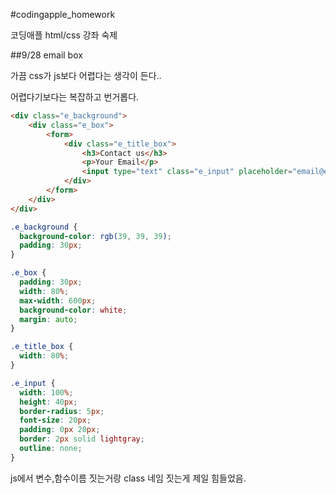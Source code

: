 #codingapple_homework

코딩애플 html/css 강좌 숙제

##9/28 email box

가끔 css가 js보다 어렵다는 생각이 든다..

어렵다기보다는 복잡하고 번거롭다.

```html
<div class="e_background">
    <div class="e_box">
        <form>
            <div class="e_title_box">
                <h3>Contact us</h3>
                <p>Your Email</p>
                <input type="text" class="e_input" placeholder="email@example.com">
            </div>
        </form>
    </div>
</div>
```

```css
.e_background {
  background-color: rgb(39, 39, 39);
  padding: 30px;
}

.e_box {
  padding: 30px;
  width: 80%;
  max-width: 600px;
  background-color: white;
  margin: auto;
}

.e_title_box {
  width: 80%;
}

.e_input {
  width: 100%;
  height: 40px;
  border-radius: 5px;
  font-size: 20px;
  padding: 0px 20px;
  border: 2px solid lightgray;
  outline: none;
}
```

js에서 변수,함수이름 짓는거랑 class 네임 짓는게 제일 힘들었음.
